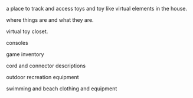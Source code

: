 a place to track and access toys and toy like virtual elements in the house.

where things are and what they are.

virtual toy closet.

consoles 

game inventory

cord and connector descriptions

outdoor recreation equipment

swimming and beach clothing and equipment
